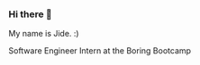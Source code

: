### Hi there 👋

My name is Jide. :)

<!--
**alabiolajide/alabiolajide** is a ✨ _special_ ✨ repository because its `README.md` (this file) appears on your GitHub profile.

Here are some ideas to get you started:

- 🔭 I’m currently working on TicTackyToe
- 🌱 I’m currently learning Javascript
- 👯 I’m looking to collaborate on anything crrazy
- 🤔 I’m looking for help with OOP and Frontend Dev
- 💬 Ask me about Javascript
- 📫 How to reach me: alabiolajide62@gmail.com
- 😄 Pronouns: He/Him
- ⚡ Fun fact: I am a boy!
-->

Software Engineer Intern at the Boring Bootcamp 
